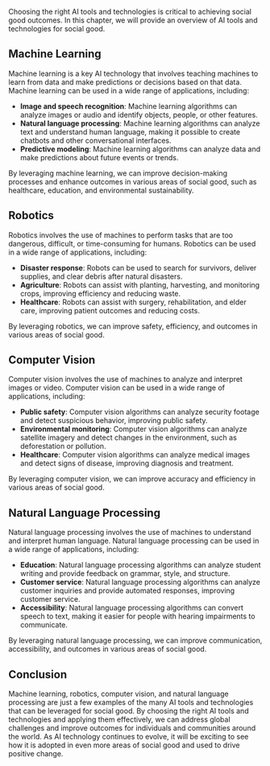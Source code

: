 

Choosing the right AI tools and technologies is critical to achieving social good outcomes. In this chapter, we will provide an overview of AI tools and technologies for social good.

Machine Learning
----------------

Machine learning is a key AI technology that involves teaching machines to learn from data and make predictions or decisions based on that data. Machine learning can be used in a wide range of applications, including:

* **Image and speech recognition**: Machine learning algorithms can analyze images or audio and identify objects, people, or other features.
* **Natural language processing**: Machine learning algorithms can analyze text and understand human language, making it possible to create chatbots and other conversational interfaces.
* **Predictive modeling**: Machine learning algorithms can analyze data and make predictions about future events or trends.

By leveraging machine learning, we can improve decision-making processes and enhance outcomes in various areas of social good, such as healthcare, education, and environmental sustainability.

Robotics
--------

Robotics involves the use of machines to perform tasks that are too dangerous, difficult, or time-consuming for humans. Robotics can be used in a wide range of applications, including:

* **Disaster response**: Robots can be used to search for survivors, deliver supplies, and clear debris after natural disasters.
* **Agriculture**: Robots can assist with planting, harvesting, and monitoring crops, improving efficiency and reducing waste.
* **Healthcare**: Robots can assist with surgery, rehabilitation, and elder care, improving patient outcomes and reducing costs.

By leveraging robotics, we can improve safety, efficiency, and outcomes in various areas of social good.

Computer Vision
---------------

Computer vision involves the use of machines to analyze and interpret images or video. Computer vision can be used in a wide range of applications, including:

* **Public safety**: Computer vision algorithms can analyze security footage and detect suspicious behavior, improving public safety.
* **Environmental monitoring**: Computer vision algorithms can analyze satellite imagery and detect changes in the environment, such as deforestation or pollution.
* **Healthcare**: Computer vision algorithms can analyze medical images and detect signs of disease, improving diagnosis and treatment.

By leveraging computer vision, we can improve accuracy and efficiency in various areas of social good.

Natural Language Processing
---------------------------

Natural language processing involves the use of machines to understand and interpret human language. Natural language processing can be used in a wide range of applications, including:

* **Education**: Natural language processing algorithms can analyze student writing and provide feedback on grammar, style, and structure.
* **Customer service**: Natural language processing algorithms can analyze customer inquiries and provide automated responses, improving customer service.
* **Accessibility**: Natural language processing algorithms can convert speech to text, making it easier for people with hearing impairments to communicate.

By leveraging natural language processing, we can improve communication, accessibility, and outcomes in various areas of social good.

Conclusion
----------

Machine learning, robotics, computer vision, and natural language processing are just a few examples of the many AI tools and technologies that can be leveraged for social good. By choosing the right AI tools and technologies and applying them effectively, we can address global challenges and improve outcomes for individuals and communities around the world. As AI technology continues to evolve, it will be exciting to see how it is adopted in even more areas of social good and used to drive positive change.
